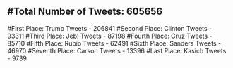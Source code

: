 #Total Number of Tweets: 605656 
---
#First Place: Trump Tweets - 206841
#Second Place: Clinton Tweets - 93311
#Third Place: Jeb! Tweets - 87198
#Fourth Place: Cruz Tweets - 85710
#Fifth Place: Rubio Tweets - 62491
#Sixth Place: Sanders Tweets - 46970
#Seventh Place: Carson Tweets - 13396
#Last Place: Kasich Tweets - 9739
